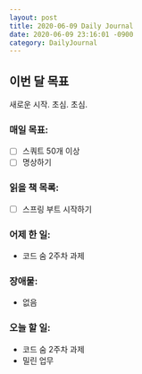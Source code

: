 ```yaml
---
layout: post
title: 2020-06-09 Daily Journal
date: 2020-06-09 23:16:01 -0900
category: DailyJournal
---
```


## 이번 달 목표
새로운 시작. 초심. 초심.

### 매일 목표:
- [ ] 스쿼트 50개 이상
- [ ] 명상하기

### 읽을 책 목록:
- [ ] 스프링 부트 시작하기

### 어제 한 일:
* 코드 숨 2주차 과제 

### 장애물:
* 없음

### 오늘 할 일:
* 코드 숨 2주차 과제
* 밀린 업무